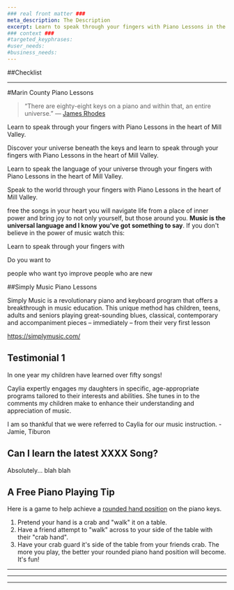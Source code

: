 ```yaml
---
### real front matter ###
meta_description: The Description
excerpt: Learn to speak through your fingers with Piano Lessons in the heart of Mill Valley.
### context ###
#targeted_keyphrases:
#user_needs:
#business_needs:
---
```

##Checklist

---

<!--
- Formspree (Free Lesson signup)
- Testimonial
- Description of benefits of taking piano lessons
- Photos
- Videos of Kids/Caylia playing piano
- Simply Music Information
- Classes-groups and privates
- Answers to specific FAQs -->

#Marin County Piano Lessons

> “There are eighty-eight keys on a piano and within that, an entire universe.” ― [James Rhodes](http://www.jamesrhodes.tv/)

Learn to speak through your fingers with Piano Lessons in the heart of Mill Valley.

Discover your universe beneath the keys and learn to speak through your fingers with Piano Lessons in the heart of Mill Valley.

Learn to speak the language of your universe through your fingers with Piano Lessons in the heart of Mill Valley.



Speak to the world through your fingers with Piano Lessons in the heart of Mill Valley.

free the songs in your heart you will navigate life from a place of inner power and bring joy to not only yourself, but those around you. **Music is the universal language and I know you've got something to say**. If you don't believe in the power of music watch this:


Learn to speak through your fingers with

Do you want to




people who want tyo improve
people who are new



##Simply Music Piano Lessons

Simply Music is a revolutionary piano and keyboard program that offers a breakthrough in music education. This unique method has children, teens, adults and seniors playing great-sounding blues, classical, contemporary and accompaniment pieces – immediately – from their very first lesson

https://simplymusic.com/



<!---

From the very beginning, you will be playing a huge variety of music, composing, improvising, arranging, playing accompaniment, classical, blues and jazz, understanding theory and reading music - all through the lens of Simply Music’s unique approach.

--->




## Testimonial 1

In one year my children have learned over fifty songs!

Caylia expertly engages my daughters in specific, age-appropriate programs tailored to their interests and abilities. She tunes in to the comments my children make to enhance their understanding and appreciation of music.

I am so thankful that we were referred to Caylia for our music instruction. - Jamie, Tiburon

## Can I learn the latest XXXX Song?
Absolutely... blah blah


## A Free Piano Playing Tip

Here is a game to help achieve a [rounded hand position](http://gillespiemusic.com/piano-hand-posture-to-curve-or-not-to-curve/) on the piano keys.

1. Pretend your hand is a crab and "walk" it on a table.
2. Have a friend attempt to "walk" across to your side of the table with their "crab hand".
3. Have your crab guard it's side of the table from your friends crab. The more you play, the better your rounded piano hand position will become. It's fun!


<!---
PIANO STUDENTS
My piano students are imaginative, creative, musical. They’re individualistic thinkers. They define their own style and like to be current with Popular Music. They’re self motivated and they understand social nuances and cues in a more mature way.
--->

---
---
---

<!-- [James Rhodes Stuff]
https://www.youtube.com/watch?v=sm4OKds30k8
https://www.youtube.com/watch?v=QUUFb-1hBtw -->

<!-- “The piano ain't got no wrong notes.” - Thelonious Monk -->

<!-- “Life is like a piano. White keys are happy moments and the black ones are sad moments. Both keys are played together to give us the sweet music called Life.” ― Suzy Kassem, Rise Up and Salute the Sun: The Writings of Suzy Kassem -->

<!-- Piano taught in kinesthetic method, featuring the Simply Music® Program, where muscle memory is retained, allowing the student to play a recognizable melody immediately.
The piano student will learn correct hand position, posture, rhythm and musicality, along with innate music theory. -->

<!-- Simply Music® is a remarkable piano and keyboard program from Australia that has beginning students playing great sounding popular, blues, classical and accompaniment pieces immediately - from their very first lesson! The Simply Music® method employs an unique "playing based" approach that is easily understood by children, teens, adults and seniors.

Traditional piano lessons tend to require the student first to learn to read or decode music in order to learn how to play the piano. This "read first, play later" approach is slow and sometimes frustrating so students never acquire the ability to enjoy playing music and many lose their desire to continue learning. The Simply Music® program is like "learning to talk". We all talked for years before we learned how to read and spell. In the Simply Music® program, we delay the music reading process and start by showing how to play music from a play list that includes popular, classical, blues and jazz styles, and develop the ability to play chords and modern accompaniments in every musical key! You find yourself having fun making music quickly!

After building a repertoire of 30-50 pieces covering a broad range of musical styles, students learn how to read and decode music and further their formal music education training in an innate and intuitive manner. -->
